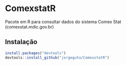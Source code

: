 # ComexstatR
 Pacote em R para consultar dados do sistema Comex Stat (comexstat.mdic.gov.br)
 
## Instalação
 ```R
 install.packages("devtools")
 devtools::install_github("jorgeguto/ComexstatR")
